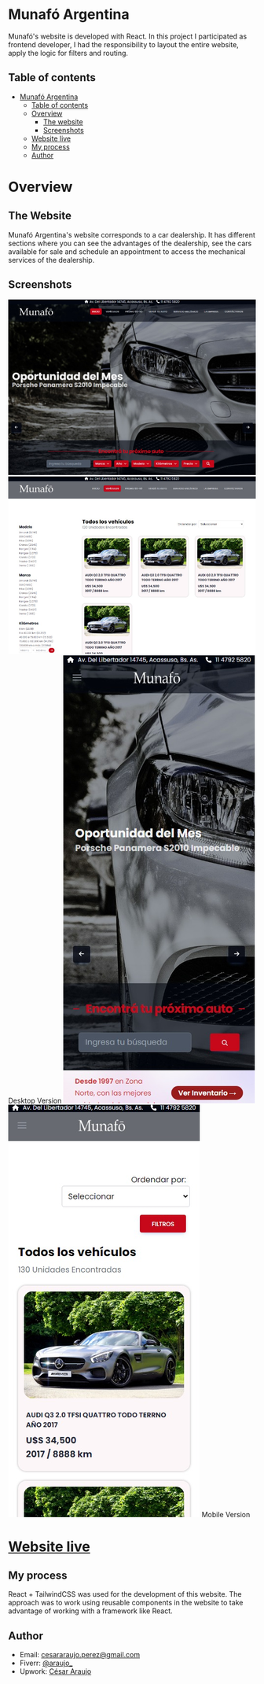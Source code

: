# Munafó Argentina
Munafó's website is developed with React. In this project I participated as frontend developer, I had the responsibility to layout the entire website, apply the logic for filters and routing. 

## Table of contents

- [Munafó Argentina](#munafó-argentina)
  - [Table of contents](#table-of-contents)
  - [Overview](#overview)
    - [The website](#the-website)
    - [Screenshots](#screenshots)
  - [Website live](#website-live)
  - [My process](#my-process)
  - [Author](#author)

# Overview
## The Website 
Munafó Argentina's website corresponds to a car dealership. It has different sections where you can see the advantages of the dealership, see the cars available for sale and schedule an appointment to access the mechanical services of the dealership. 
## Screenshots
<img src="public/desktop_screenshot1.jpeg" width="100%" height="90%">
<img src="public/desktop_screenshot2.jpeg" width="100%" height="90%">
Desktop Version
<img src="public/mobile_screenshot1.jpeg" width="auto" height="auto">
<img src="public/mobile_screenshot2.jpeg" width="auto" height="auto">
Mobile Version

# [Website live](https://concesionario-arg.vercel.app/)
## My process

React + TailwindCSS was used for the development of this website. The approach was to work using reusable components in the website to take advantage of working with a framework like React. 

## Author

- Email: [cesararaujo.perez@gmail.com](mailto:cesararaujo.perez@gmail.com)
- Fiverr: [@araujo\_](https://www.fiverr.com/araujo_)
- Upwork: [César Araujo](https://www.upwork.com/freelancers/~0131c3e9d8794f3c24)

